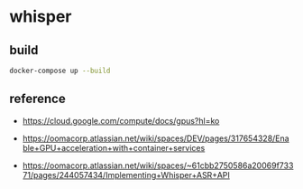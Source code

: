 # whisper

## build

```sh
docker-compose up --build
```

## reference

- https://cloud.google.com/compute/docs/gpus?hl=ko

- https://oomacorp.atlassian.net/wiki/spaces/DEV/pages/317654328/Enable+GPU+acceleration+with+container+services
- https://oomacorp.atlassian.net/wiki/spaces/~61cbb2750586a20069f73371/pages/244057434/Implementing+Whisper+ASR+API
